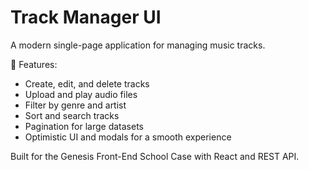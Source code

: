 # Track Manager UI

A modern single-page application for managing music tracks.

🎵 Features:

- Create, edit, and delete tracks
- Upload and play audio files
- Filter by genre and artist
- Sort and search tracks
- Pagination for large datasets
- Optimistic UI and modals for a smooth experience

Built for the Genesis Front-End School Case with React and REST API.

